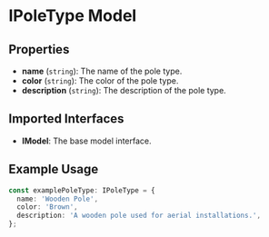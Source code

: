 # IPoleType Model

## Properties

- **name** (`string`): The name of the pole type.
- **color** (`string`): The color of the pole type.
- **description** (`string`): The description of the pole type.

## Imported Interfaces

- **IModel**: The base model interface.

## Example Usage

```typescript
const examplePoleType: IPoleType = {
  name: 'Wooden Pole',
  color: 'Brown',
  description: 'A wooden pole used for aerial installations.',
};
```
